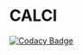# CALCI
[![Codacy Badge](https://api.codacy.com/project/badge/Grade/2da86f8ad8cc47adb14a5f5e255641ad)](https://app.codacy.com/manual/99002507/CALCI?utm_source=github.com&utm_medium=referral&utm_content=99002507/CALCI&utm_campaign=Badge_Grade_Dashboard)